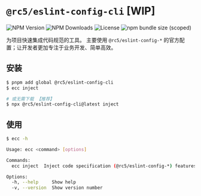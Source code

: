 # `@rc5/eslint-config-cli` [WIP]

<p style="display:flex;">
  <img style="margin-right: 4px;" src="https://img.shields.io/npm/v/@rc5/eslint-config-cli" alt="NPM Version" />
  <img style="margin-right: 4px;" src="https://img.shields.io/npm/dm/@rc5/eslint-config-cli.svg" alt="NPM Downloads" />
  <img style="margin-right: 4px;" src="https://img.shields.io/npm/l/@rc5/eslint-config-cli" alt="License">
  <img style="margin-right: 4px;" src="https://img.shields.io/bundlephobia/minzip/@rc5/eslint-config-cli" alt="npm bundle size (scoped)" >
</p>

为项目快速集成代码规范的工具。 主要使用 `@rc5/eslint-config-*` 的官方配置；让开发者更加专注于业务开发、简单高效。

## 安装

```sh
$ pnpm add global @rc5/eslint-config-cli
$ ecc inject

# 或无需下载 【推荐】
$ npx @rc5/eslint-config-cli@latest inject
```

## 使用

```sh
$ ecc -h

Usage: ecc <command> [options]

Commands:
  ecc inject  Inject code specification (@rc5/eslint-config-*) features for projects

Options:
  -h, --help     Show help                                             [boolean]
  -v, --version  Show version number                                   [boolean]
```
